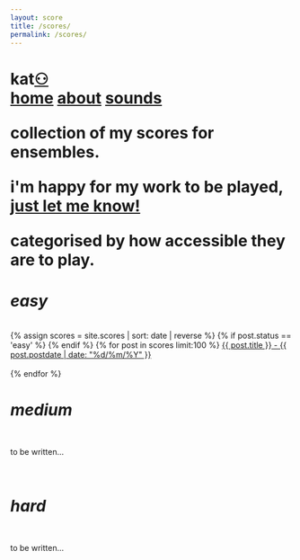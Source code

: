 ```yaml
---
layout: score
title: /scores/
permalink: /scores/
---
```


  <h1>kat<a href="/manifesto/">⚇</a>
  <nav>
      <a href="/">home</a>
  	 <a href="/about/">about</a>
  	 <a href="/sounds/">sounds</a>
  </nav>

<article>
<p>collection of my scores for ensembles.</p>
<p>i'm happy for my work to be played, <a href="/contact/">just let me know!</a></p>
<p>categorised by how accessible they are to play.</p>
</article>

<h1><i>easy</i></h1>
<br>
 <div id="post">
		{% assign scores = site.scores | sort: date | reverse %}
		{% if post.status == 'easy' %}
		{% endif %}
		{% for post in scores limit:100  %}
<a href="{{ post.url }}">{{ post.title }} - {{ post.postdate | date: "%d/%m/%Y" }}</a><br><br>
		{% endfor %}

<h1><i>medium</i></h1>
<br>
<p>to be written... </p>
<br>

<h1><i>hard</i></h1>
<br>
<p>to be written... </p>
<br>